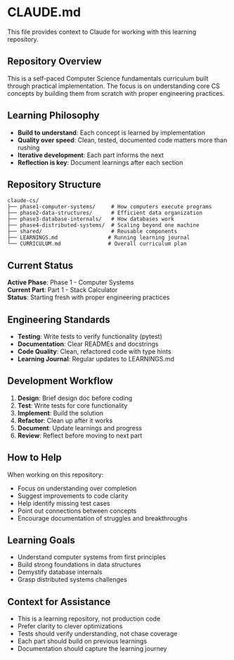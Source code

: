 # CLAUDE.md

This file provides context to Claude for working with this learning repository.

## Repository Overview

This is a self-paced Computer Science fundamentals curriculum built through practical implementation. The focus is on understanding core CS concepts by building them from scratch with proper engineering practices.

## Learning Philosophy

- **Build to understand**: Each concept is learned by implementation
- **Quality over speed**: Clean, tested, documented code matters more than rushing
- **Iterative development**: Each part informs the next
- **Reflection is key**: Document learnings after each section

## Repository Structure

```
claude-cs/
├── phase1-computer-systems/     # How computers execute programs
├── phase2-data-structures/      # Efficient data organization
├── phase3-database-internals/   # How databases work
├── phase4-distributed-systems/  # Scaling beyond one machine
├── shared/                      # Reusable components
├── LEARNINGS.md                # Running learning journal
└── CURRICULUM.md               # Overall curriculum plan
```

## Current Status

**Active Phase**: Phase 1 - Computer Systems  
**Current Part**: Part 1 - Stack Calculator  
**Status**: Starting fresh with proper engineering practices

## Engineering Standards

- **Testing**: Write tests to verify functionality (pytest)
- **Documentation**: Clear READMEs and docstrings
- **Code Quality**: Clean, refactored code with type hints
- **Learning Journal**: Regular updates to LEARNINGS.md

## Development Workflow

1. **Design**: Brief design doc before coding
2. **Test**: Write tests for core functionality
3. **Implement**: Build the solution
4. **Refactor**: Clean up after it works
5. **Document**: Update learnings and progress
6. **Review**: Reflect before moving to next part

## How to Help

When working on this repository:
- Focus on understanding over completion
- Suggest improvements to code clarity
- Help identify missing test cases
- Point out connections between concepts
- Encourage documentation of struggles and breakthroughs

## Learning Goals

- Understand computer systems from first principles
- Build strong foundations in data structures
- Demystify database internals
- Grasp distributed systems challenges

## Context for Assistance

- This is a learning repository, not production code
- Prefer clarity to clever optimizations
- Tests should verify understanding, not chase coverage
- Each part should build on previous learnings
- Documentation should capture the learning journey
